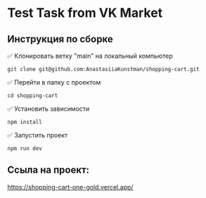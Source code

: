 # Test Task from VK Market

## Инструкция по сборке

✅ Клонировать ветку "main" на локальный компьютер

```
git clone git@github.com:AnastasiiaKunstman/shopping-cart.git

```
✅ Перейти в папку с проектом

```
cd shopping-cart

```
✅ Установить зависимости

```
npm install

```
✅ Запустить проект

```
npm run dev

```

## Ссыла на проект:
https://shopping-cart-one-gold.vercel.app/